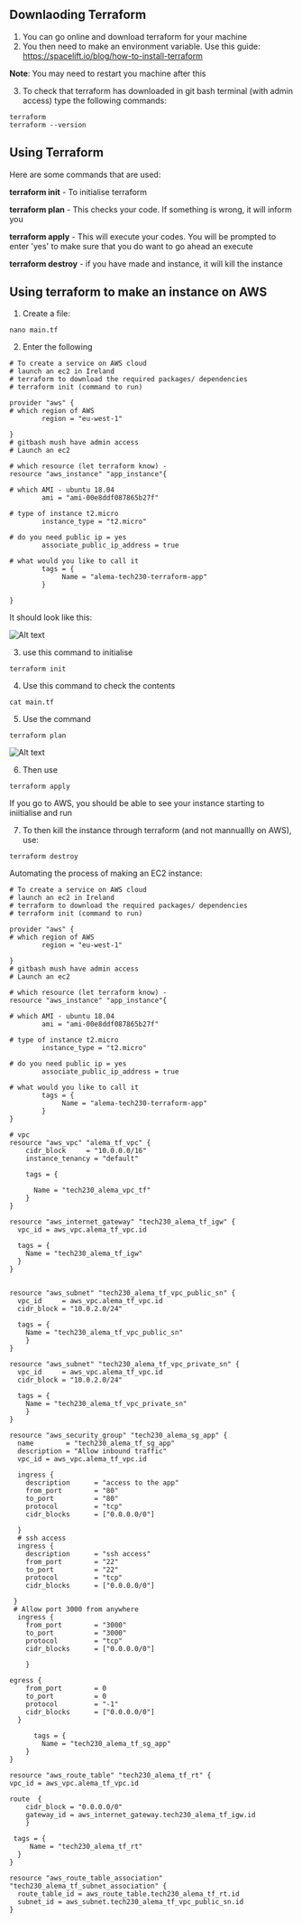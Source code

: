
## Downlaoding Terraform

1. You can go online and download terraform for your machine
2. You then need to make an environment variable. Use this guide: https://spacelift.io/blog/how-to-install-terraform

**Note**: You may need to restart you machine after this

3. To check that terraform has downloaded in  git bash terminal (with admin access) type the following commands:

```
terraform
terraform --version
```

## Using Terraform

Here are some commands that are used:

**terraform init** - To initialise terraform

**terraform plan** - This checks your code. If something is wrong, it will inform you

**terraform apply** - This will execute your codes. You will be prompted to enter 'yes' to make sure that you do want to go ahead an execute 

**terraform destroy** - if you have made and instance, it will kill the instance


## Using terraform to make an instance on AWS

1. Create a file:

```
nano main.tf
```

2. Enter the following

```
# To create a service on AWS cloud
# launch an ec2 in Ireland
# terraform to download the required packages/ dependencies
# terraform init (command to run)

provider "aws" {
# which region of AWS
        region = "eu-west-1"

}
# gitbash mush have admin access
# Launch an ec2

# which resource (let terraform know) -
resource "aws_instance" "app_instance"{

# which AMI - ubuntu 18.04
        ami = "ami-00e8ddf087865b27f"

# type of instance t2.micro
        instance_type = "t2.micro"

# do you need public ip = yes
        associate_public_ip_address = true

# what would you like to call it
        tags = {
             Name = "alema-tech230-terraform-app"
        }

}

```

It should look like this:

![Alt text](Images/nano-file.PNG)


3. use this command to initialise

```
terraform init
```

4. Use this command to check the contents

```
cat main.tf
```

5. Use the command

```
terraform plan
```
 ![Alt text](Images/plan.PNG)


6. Then use

```
terraform apply
```

If you go to AWS, you should be able to see your instance starting to iniitialise and run


7. To then kill the instance through terraform (and not mannuallly on AWS), use:

```
terraform destroy
```


Automating the process of making an EC2 instance:

```
# To create a service on AWS cloud
# launch an ec2 in Ireland
# terraform to download the required packages/ dependencies
# terraform init (command to run)

provider "aws" {
# which region of AWS
        region = "eu-west-1"

}
# gitbash mush have admin access
# Launch an ec2

# which resource (let terraform know) -
resource "aws_instance" "app_instance"{

# which AMI - ubuntu 18.04
        ami = "ami-00e8ddf087865b27f"

# type of instance t2.micro
        instance_type = "t2.micro"

# do you need public ip = yes
        associate_public_ip_address = true

# what would you like to call it
        tags = {
             Name = "alema-tech230-terraform-app"
        }
}

# vpc
resource "aws_vpc" "alema_tf_vpc" {
    cidr_block     = "10.0.0.0/16"
    instance_tenancy = "default"

    tags = {

      Name = "tech230_alema_vpc_tf"
    }
}

resource "aws_internet_gateway" "tech230_alema_tf_igw" {
  vpc_id = aws_vpc.alema_tf_vpc.id

  tags = {
    Name = "tech230_alema_tf_igw"
  }
}


resource "aws_subnet" "tech230_alema_tf_vpc_public_sn" {
  vpc_id     = aws_vpc.alema_tf_vpc.id
  cidr_block = "10.0.2.0/24"

  tags = {
    Name = "tech230_alema_tf_vpc_public_sn"
    }
}

resource "aws_subnet" "tech230_alema_tf_vpc_private_sn" {
  vpc_id     = aws_vpc.alema_tf_vpc.id
  cidr_block = "10.0.2.0/24"

  tags = {
    Name = "tech230_alema_tf_vpc_private_sn"
    }
}

resource "aws_security_group" "tech230_alema_sg_app" {
  name        = "tech230_alema_tf_sg_app"
  description = "Allow inbound traffic"
  vpc_id = aws_vpc.alema_tf_vpc.id

  ingress {
    description      = "access to the app"
    from_port        = "80"
    to_port          = "80"
    protocol         = "tcp"
    cidr_blocks      = ["0.0.0.0/0"]

  }
  # ssh access
  ingress {
    description      = "ssh access"
    from_port        = "22"
    to_port          = "22"
    protocol         = "tcp"
    cidr_blocks      = ["0.0.0.0/0"]

 }
 # Allow port 3000 from anywhere
  ingress {
    from_port        = "3000"
    to_port          = "3000"
    protocol         = "tcp"
    cidr_blocks      = ["0.0.0.0/0"]

    }

egress {
    from_port        = 0
    to_port          = 0
    protocol         = "-1"
    cidr_blocks      = ["0.0.0.0/0"]
  }

      tags = {
        Name = "tech230_alema_tf_sg_app"
    }
}

resource "aws_route_table" "tech230_alema_tf_rt" {
vpc_id = aws_vpc.alema_tf_vpc.id

route  {
    cidr_block = "0.0.0.0/0"
    gateway_id = aws_internet_gateway.tech230_alema_tf_igw.id
    }

 tags = {
     Name = "tech230_alema_tf_rt"
  }
}

resource "aws_route_table_association" "tech230_alema_tf_subnet_association" {
  route_table_id = aws_route_table.tech230_alema_tf_rt.id
  subnet_id = aws_subnet.tech230_alema_tf_vpc_public_sn.id
}